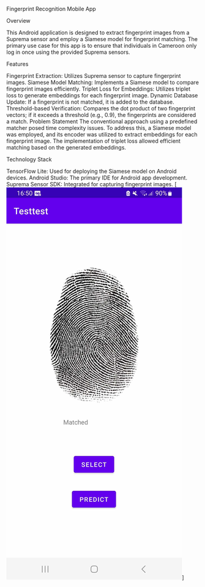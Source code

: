 Fingerprint Recognition Mobile App

Overview 

This Android application is designed to extract fingerprint images from a Suprema sensor and employ a Siamese model for fingerprint matching. The primary use case for this app is to ensure that individuals in Cameroon only log in once using the provided Suprema sensors.

Features

Fingerprint Extraction: Utilizes Suprema sensor to capture fingerprint images.
Siamese Model Matching: Implements a Siamese model to compare fingerprint images efficiently.
Triplet Loss for Embeddings: Utilizes triplet loss to generate embeddings for each fingerprint image.
Dynamic Database Update: If a fingerprint is not matched, it is added to the database.
Threshold-based Verification: Compares the dot product of two fingerprint vectors; if it exceeds a threshold (e.g., 0.9), the fingerprints are considered a match.
Problem Statement
The conventional approach using a predefined matcher posed time complexity issues. To address this, a Siamese model was employed, and its encoder was utilized to extract embeddings for each fingerprint image. The implementation of triplet loss allowed efficient matching based on the generated embeddings.

Technology Stack

TensorFlow Lite: Used for deploying the Siamese model on Android devices. 
Android Studio: The primary IDE for Android app development. 
Suprema Sensor SDK: Integrated for capturing fingerprint images. 
[![App Screenshot ](test.jpg)]
